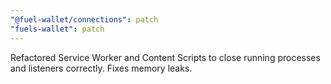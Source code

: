 ```yaml
---
"@fuel-wallet/connections": patch
"fuels-wallet": patch
---
```


Refactored Service Worker and Content Scripts to close running processes and listeners correctly. Fixes memory leaks.
